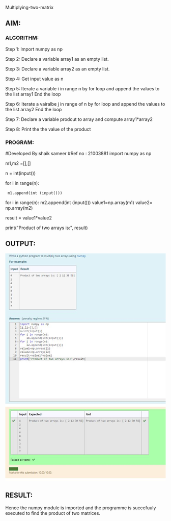 Multiplying-two-matrix

## AIM:

### ALGORITHM:

Step 1:
Import numpy as np

Step 2:
Declare a variable array1 as an empty list.

Step 3:
Declare a variable array2 as an empty list.

Step 4:
Get input value as n

Step 5:
Iterate a variable i in range n by for loop and append the values to the list array1 End the loop

Step 6:
Iterate a vairalbe j in range of n by for loop and append the values to the list array2 End the loop

Step 7:
Declare a variable prodcut to array and compute array1*array2

Step 8:
Print the the value of the product

### PROGRAM:
#Developed By:shaik sameer
#Ref no : 21003881
import numpy as np

m1,m2 =[],[]

n = int(input())

for i in range(n):

     m1.append(int (input()))

for i in range(n):
     m2.append(int (input()))
value1=np.array(m1)
value2= np.array(m2)

result = value1*value2


print("Product of two arrays is:", result)

## OUTPUT:
![output](https://github.com/Shaik-sameer-AIML/Multiplying-two-matrix/blob/main/multiple.JPG?raw=true)

## RESULT:
Hence the numpy module is imported and the programme is succefuuly executed to find the product of two matrices.
